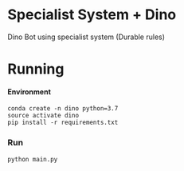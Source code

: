 # Specialist System + Dino

Dino Bot using specialist system (Durable rules)

# Running

#### Environment
    conda create -n dino python=3.7
    source activate dino
    pip install -r requirements.txt

### Run
    python main.py